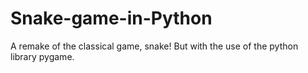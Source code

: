 # Snake-game-in-Python
A remake of the classical game, snake! But with the use of the python library pygame.
